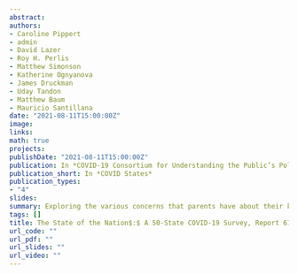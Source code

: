 ```yaml
---
abstract: 
authors:
- Caroline Pippert
- admin
- David Lazer
- Roy H. Perlis
- Matthew Simonson
- Katherine Ognyanova
- James Druckman
- Uday Tandon
- Matthew Baum
- Mauricio Santillana
date: "2021-08-11T15:00:00Z"
image:
links:
math: true
projects:
publishDate: "2021-08-11T15:00:00Z"
publication: In *COVID-19 Consortium for Understanding the Public’s Policy Preferences Across States*
publication_short: In *COVID States*
publication_types:
- "4"
slides: 
summary: Exploring the various concerns that parents have about their kids getting the COVID-19 vaccine
tags: []
title: The State of the Nation$:$ A 50-State COVID-19 Survey, Report 61$:$ Parental Concerns about COVID-19 Vaccines
url_code: ""
url_pdf: ""
url_slides: ""
url_video: ""
---
```


